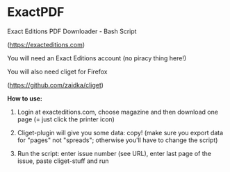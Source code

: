 # ExactPDF

Exact Editions PDF Downloader - Bash Script

(https://exacteditions.com)

You will need an Exact Editions account (no piracy thing here!)

You will also need cliget for Firefox

(https://github.com/zaidka/cliget)

**How to use:**

1) Login at exacteditions.com, choose magazine and then download one page (= just click the printer icon)

2) Cliget-plugin will give you some data: copy! (make sure you export data for "pages" not "spreads"; otherwise you'll have to change the script)

3) Run the script: enter issue number (see URL), enter last page of the issue, paste cliget-stuff and run
